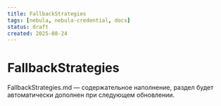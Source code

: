 ```yaml
---
title: FallbackStrategies
tags: [nebula, nebula-credential, docs]
status: draft
created: 2025-08-24
---
```


# FallbackStrategies

FallbackStrategies.md — содержательное наполнение, раздел будет автоматически дополнен при следующем обновлении.
